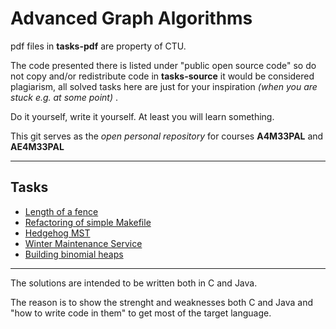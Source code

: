 Advanced Graph Algorithms
==================

pdf files in **tasks-pdf** are property of CTU.

The code presented there is listed under "public open source code" so do not copy and/or redistribute code in **tasks-source** it would be considered plagiarism, all solved tasks here are just for your inspiration
_(when you are stuck e.g. at some point)_ .

Do it yourself, write it yourself. At least you will learn something.

This git serves as the _open personal repository_ for courses **A4M33PAL** and **AE4M33PAL**


***

## Tasks
* [Length of a fence](https://github.com/jancajthaml/paloi13/wiki/Length-of-a-fence)
* [Refactoring of simple Makefile](https://github.com/jancajthaml/paloi13/wiki/Refactoring-of-a-Simplified-Makefile)
* [Hedgehog MST](https://github.com/jancajthaml/paloi13/wiki/Hedgehog-minimum-spanning-tree)
* [Winter Maintenance Service](https://github.com/jancajthaml/paloi13/wiki/Winter-Maintenance-Service)
* [Building binomial heaps](https://github.com/jancajthaml/paloi13/wiki/Building-Binomial-Heaps)

***

The solutions are intended to be written both in C and Java.

The reason is to show the strenght and weaknesses both C and Java and "how to write code in them" to get most of the target language.
